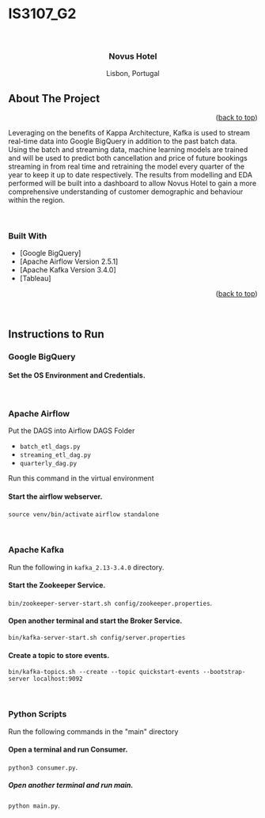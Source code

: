 # IS3107_G2

<div id="top"></div>

<!-- PROJECT SHIELDS -->
<!--
*** I'm using markdown "reference style" links for readability.
*** Reference links are enclosed in brackets [ ] instead of parentheses ( ).
*** See the bottom of this document for the declaration of the reference variables
*** for contributors-url, forks-url, etc. This is an optional, concise syntax you may use.
*** https://www.markdownguide.org/basic-syntax/#reference-style-links
-->

<!-- PROJECT LOGO -->
<br />

<h3 align="center">Novus Hotel</h3>

  <p align="center">
    Lisbon, Portugal
    <br />
  </p>
</div>

<!-- ABOUT THE PROJECT -->

## About The Project

<p align="right">(<a href="#top">back to top</a>)</p>
<p> Leveraging on the benefits of Kappa Architecture, Kafka is used to stream real-time data into Google BigQuery in addition to the past batch data. Using the batch and streaming data, machine learning models are trained and will be used to predict both cancellation and price of future bookings streaming in from real time and retraining the model every quarter of the year to keep it up to date respectively. The results from modelling and EDA performed will be built into a dashboard to allow Novus Hotel to gain a more comprehensive understanding of customer demographic and behaviour within the region.
</p>
<br />

### Built With

- [Google BigQuery]
- [Apache Airflow Version 2.5.1]
- [Apache Kafka Version 3.4.0]
- [Tableau]

<p align="right">(<a href="#top">back to top</a>)</p>

<br />

## Instructions to Run

### Google BigQuery

#### Set the OS Environment and Credentials.

<br />

### Apache Airflow

Put the DAGS into Airflow DAGS Folder
- `batch_etl_dags.py`
- `streaming_etl_dag.py`
- `quarterly_dag.py`

Run this command in the virtual environment 

#### Start the airflow webserver.
`source venv/bin/activate`
`airflow standalone`

<br />

### Apache Kafka

Run the following in `kafka_2.13-3.4.0` directory.

#### Start the Zookeeper Service.
`bin/zookeeper-server-start.sh config/zookeeper.properties`.

#### Open another terminal and start the Broker Service.
`bin/kafka-server-start.sh config/server.properties`

#### Create a topic to store events.
`bin/kafka-topics.sh --create --topic quickstart-events --bootstrap-server localhost:9092`

<br />

### Python Scripts

Run the following commands in the "main" directory 

#### Open a terminal and run Consumer.
`python3 consumer.py`.

##### Open another terminal and run main.
`python main.py`.
